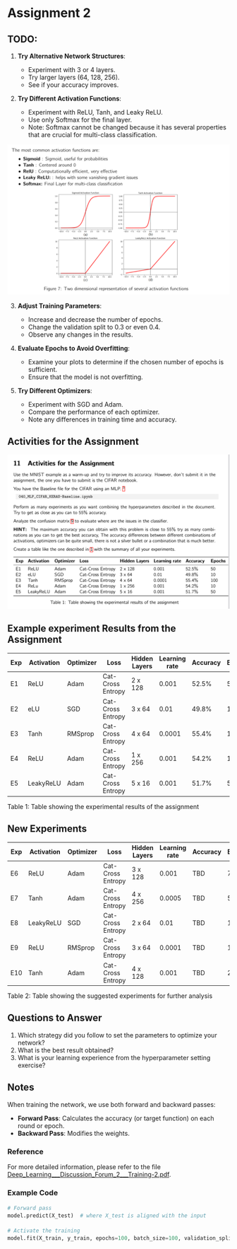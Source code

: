 # Assignment 2

## TODO:

1. **Try Alternative Network Structures**:
   - Experiment with 3 or 4 layers.
   - Try larger layers (64, 128, 256).
   - See if your accuracy improves.

2. **Try Different Activation Functions**:
   - Experiment with ReLU, Tanh, and Leaky ReLU.
   - Use only Softmax for the final layer.
   - Note: Softmax cannot be changed because it has several properties that are crucial for multi-class classification.

![alt text](image.png)

3. **Adjust Training Parameters**:
    - Increase and decrease the number of epochs.
    - Change the validation split to 0.3 or even 0.4.
    - Observe any changes in the results.

4. **Evaluate Epochs to Avoid Overfitting**:
    - Examine your plots to determine if the chosen number of epochs is sufficient.
    - Ensure that the model is not overfitting.

5. **Try Different Optimizers**:
    - Experiment with SGD and Adam.
    - Compare the performance of each optimizer.
    - Note any differences in training time and accuracy.

## Activities for the Assignment
![alt text](image-1.png)

## Example experiment Results from the Assignment

| Exp | Activation | Optimizer | Loss              | Hidden Layers | Learning rate | Accuracy | Epochs |
|-----|------------|-----------|-------------------|---------------|---------------|----------|--------|
| E1  | ReLU       | Adam      | Cat-Cross Entropy | 2 x 128       | 0.001         | 52.5%    | 50     |
| E2  | eLU        | SGD       | Cat-Cross Entropy | 3 x 64        | 0.01          | 49.8%    | 10     |
| E3  | Tanh       | RMSprop   | Cat-Cross Entropy | 4 x 64        | 0.0001        | 55.4%    | 100    |
| E4  | ReLU       | Adam      | Cat-Cross Entropy | 1 x 256       | 0.001         | 54.2%    | 10     |
| E5  | LeakyReLU  | Adam      | Cat-Cross Entropy | 5 x 16        | 0.001         | 51.7%    | 50     |

Table 1: Table showing the experimental results of the assignment

## New Experiments

| Exp | Activation | Optimizer | Loss              | Hidden Layers | Learning rate | Accuracy | Epochs |
|-----|------------|-----------|-------------------|---------------|---------------|----------|--------|
| E6  | ReLU       | Adam      | Cat-Cross Entropy | 3 x 128       | 0.001         | TBD      | 75     |
| E7  | Tanh       | Adam      | Cat-Cross Entropy | 4 x 256       | 0.0005        | TBD      | 50     |
| E8  | LeakyReLU  | SGD       | Cat-Cross Entropy | 2 x 64        | 0.01          | TBD      | 100    |
| E9  | ReLU       | RMSprop   | Cat-Cross Entropy | 3 x 64        | 0.0001        | TBD      | 150    |
| E10 | Tanh       | Adam      | Cat-Cross Entropy | 4 x 128       | 0.001         | TBD      | 200    |

Table 2: Table showing the suggested experiments for further analysis

## Questions to Answer
1. Which strategy did you follow to set the parameters to optimize your network?
2. What is the best result obtained?
3. What is your learning experience from the hyperparameter setting exercise?

## Notes

When training the network, we use both forward and backward passes:
- **Forward Pass**: Calculates the accuracy (or target function) on each round or epoch.
- **Backward Pass**: Modifies the weights.

### Reference

For more detailed information, please refer to the file [Deep_Learning___Discussion_Forum_2___Training-2.pdf](#file:Deep_Learning___Discussion_Forum_2___Training-2.pdf-context).

### Example Code

```python
# Forward pass
model.predict(X_test)  # where X_test is aligned with the input

# Activate the training
model.fit(X_train, y_train, epochs=100, batch_size=100, validation_split=0.2)
```

